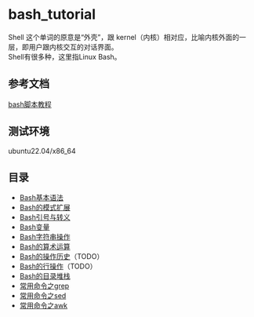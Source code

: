 # bash_tutorial
Shell 这个单词的原意是“外壳”，跟 kernel（内核）相对应，比喻内核外面的一层，即用户跟内核交互的对话界面。  
Shell有很多种，这里指Linux Bash。

## 参考文档
[bash脚本教程](https://wangdoc.com/bash/intro)

## 测试环境  
ubuntu22.04/x86_64  

## 目录  
- [Bash基本语法](./basic/basic.md)   
- [Bash的模式扩展](./extension/extension.md)  
- [Bash引号与转义](./quote/quote.md)  
- [Bash变量](./var/var.md) 
- [Bash字符串操作](./string/string.md) 
- [Bash的算术运算](./arithmetic/arithmetic.md) 
- [Bash的操作历史](./history/history.md)（TODO）
- [Bash的行操作](./line/line.md)（TODO）
- [Bash的目录堆栈](./dir/dir.md)
- [常用命令之grep](./grep/grep.md)  
- [常用命令之sed](./sed/sed.md)  
- [常用命令之awk](./awk/awk.md)  
